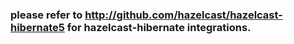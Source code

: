### please refer to http://github.com/hazelcast/hazelcast-hibernate5 for hazelcast-hibernate integrations.


